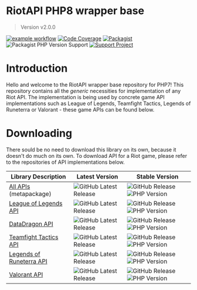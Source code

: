 # RiotAPI PHP8 wrapper base
> Version v2.0.0

[![example workflow](https://github.com/dolejska-daniel/riot-api-base/actions/workflows/php.yaml/badge.svg)](https://github.com/dolejska-daniel/riot-api-base/actions)
[![Code Coverage](https://codecov.io/gh/dolejska-daniel/riot-api-base/branch/master/graph/badge.svg?token=QSQ2SSRLP9)](https://codecov.io/gh/dolejska-daniel/riot-api-base)
[![Packagist](https://img.shields.io/packagist/l/dolejska-daniel/riot-api-base)](https://packagist.org/packages/dolejska-daniel/riot-api-base)
![Packagist PHP Version Support](https://img.shields.io/packagist/php-v/dolejska-daniel/riot-api-base)
[![Support Project](https://img.shields.io/badge/support_project-PayPal-blue)](https://www.paypal.me/dolejskad)


# Introduction
Hello and welcome to the RiotAPI wrapper base repository for PHP7!
This repository contains all the _generic_ necessities for implementation of any Riot API.
The implementation is being used by concrete game API implementations such as League of Legends, Teamfight Tactics, Legends of Runeterra or Valorant - these game APIs can be found below.


# Downloading
There sould be no need to download this library on its own, because it doesn't do much on its own.
To download API for a Riot game, please refer to the repositories of API implementations below.

| Library Description                                                               | Latest Version                                                                                                            | Stable Version                                                                                                                                                                            |
|-----------------------------------------------------------------------------------|---------------------------------------------------------------------------------------------------------------------------|-------------------------------------------------------------------------------------------------------------------------------------------------------------------------------------------|
| [All APIs](https://github.com/dolejska-daniel/riot-api) (metapackage)             | ![GitHub Latest Release](https://img.shields.io/github/v/release/dolejska-daniel/riot-api?include_prereleases)            | ![GitHub Release](https://img.shields.io/github/v/release/dolejska-daniel/riot-api) ![PHP Version](https://img.shields.io/packagist/php-v/dolejska-daniel/riot-api)                       |
| [League of Legends API](https://github.com/dolejska-daniel/riot-api-league)       | ![GitHub Latest Release](https://img.shields.io/github/v/release/dolejska-daniel/riot-api-league?include_prereleases)     | ![GitHub Release](https://img.shields.io/github/v/release/dolejska-daniel/riot-api-league) ![PHP Version](https://img.shields.io/packagist/php-v/dolejska-daniel/riot-api-league)         |
| [DataDragon API](https://github.com/dolejska-daniel/riot-api-datadragon)          | ![GitHub Latest Release](https://img.shields.io/github/v/release/dolejska-daniel/riot-api-datadragon?include_prereleases) | ![GitHub Release](https://img.shields.io/github/v/release/dolejska-daniel/riot-api-datadragon) ![PHP Version](https://img.shields.io/packagist/php-v/dolejska-daniel/riot-api-datadragon) |
| [Teamfight Tactics API](https://github.com/dolejska-daniel/riot-api-tft)          | ![GitHub Latest Release](https://img.shields.io/github/v/release/dolejska-daniel/riot-api-tft?include_prereleases)        | ![GitHub Release](https://img.shields.io/github/v/release/dolejska-daniel/riot-api-tft) ![PHP Version](https://img.shields.io/packagist/php-v/dolejska-daniel/riot-api-tft)               |
| [Legends of Runeterra API](https://github.com/dolejska-daniel/riot-api-runeterra) | ![GitHub Latest Release](https://img.shields.io/github/v/release/dolejska-daniel/riot-api-runeterra?include_prereleases)  | ![GitHub Release](https://img.shields.io/github/v/release/dolejska-daniel/riot-api-runeterra) ![PHP Version](https://img.shields.io/packagist/php-v/dolejska-daniel/riot-api-runeterra)   |
| [Valorant API](https://github.com/dolejska-daniel/riot-api-valorant)              | ![GitHub Latest Release](https://img.shields.io/github/v/release/dolejska-daniel/riot-api-valorant?include_prereleases)   | ![GitHub Release](https://img.shields.io/github/v/release/dolejska-daniel/riot-api-valorant) ![PHP Version](https://img.shields.io/packagist/php-v/dolejska-daniel/riot-api-valorant)     |
